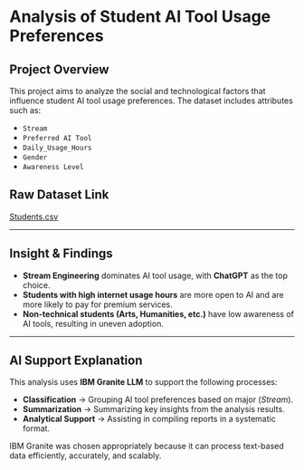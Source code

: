 # Analysis of Student AI Tool Usage Preferences

## Project Overview
This project aims to analyze the social and technological factors that influence student AI tool usage preferences. The dataset includes attributes such as:

- `Stream`
- `Preferred AI Tool`
- `Daily_Usage_Hours`
- `Gender`
- `Awareness Level`

## Raw Dataset Link
[Students.csv](https://github.com/muhilhamfadly/student-performance-analysis/blob/main/Students.csv)

---

## Insight & Findings
- **Stream Engineering** dominates AI tool usage, with **ChatGPT** as the top choice.
- **Students with high internet usage hours** are more open to AI and are more likely to pay for premium services.
- **Non-technical students (Arts, Humanities, etc.)** have low awareness of AI tools, resulting in uneven adoption.

---

## AI Support Explanation
This analysis uses **IBM Granite LLM** to support the following processes:

- **Classification** → Grouping AI tool preferences based on major (*Stream*).
- **Summarization** → Summarizing key insights from the analysis results.
- **Analytical Support** → Assisting in compiling reports in a systematic format.

IBM Granite was chosen appropriately because it can process text-based data efficiently, accurately, and scalably.
